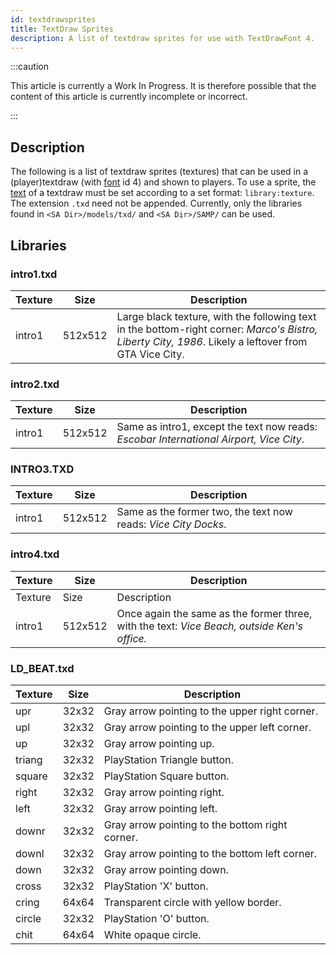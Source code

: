 ```yaml
---
id: textdrawsprites
title: TextDraw Sprites
description: A list of textdraw sprites for use with TextDrawFont 4.
---
```


:::caution

This article is currently a Work In Progress. It is therefore possible that the content of this article is currently incomplete or incorrect.

:::

## Description

The following is a list of textdraw sprites (textures) that can be used in a (player)textdraw (with [font](../functions/TextDrawFont) id 4) and shown to players. To use a sprite, the [text](../functions/TextDrawCreate) of a textdraw must be set according to a set format: `library:texture`. The extension `.txd` need not be appended. Currently, only the libraries found in `<SA Dir>/models/txd/` and `<SA Dir>/SAMP/` can be used.

## Libraries

### intro1.txd

| Texture | Size    | Description                                                                                                                                          |
| ------- | ------- | ---------------------------------------------------------------------------------------------------------------------------------------------------- |
| intro1  | 512x512 | Large black texture, with the following text in the bottom-right corner: _Marco's Bistro, Liberty City, 1986_. Likely a leftover from GTA Vice City. |

### intro2.txd

| Texture | Size    | Description                                                                            |
| ------- | ------- | -------------------------------------------------------------------------------------- |
| intro1  | 512x512 | Same as intro1, except the text now reads: _Escobar International Airport, Vice City_. |

### INTRO3.TXD

| Texture | Size    | Description                                                    |
| ------- | ------- | -------------------------------------------------------------- |
| intro1  | 512x512 | Same as the former two, the text now reads: _Vice City Docks_. |

### intro4.txd

| Texture | Size    | Description                                                                                 |
| ------- | ------- | ------------------------------------------------------------------------------------------- |
| Texture | Size    | Description                                                                                 |
| intro1  | 512x512 | Once again the same as the former three, with the text: _Vice Beach, outside Ken's office._ |

### LD_BEAT.txd

| Texture | Size  | Description                                     |
| ------- | ----- | ----------------------------------------------- |
| upr     | 32x32 | Gray arrow pointing to the upper right corner.  |
| upl     | 32x32 | Gray arrow pointing to the upper left corner.   |
| up      | 32x32 | Gray arrow pointing up.                         |
| triang  | 32x32 | PlayStation Triangle button.                    |
| square  | 32x32 | PlayStation Square button.                      |
| right   | 32x32 | Gray arrow pointing right.                      |
| left    | 32x32 | Gray arrow pointing left.                       |
| downr   | 32x32 | Gray arrow pointing to the bottom right corner. |
| downl   | 32x32 | Gray arrow pointing to the bottom left corner.  |
| down    | 32x32 | Gray arrow pointing down.                       |
| cross   | 32x32 | PlayStation 'X' button.                         |
| cring   | 64x64 | Transparent circle with yellow border.          |
| circle  | 32x32 | PlayStation 'O' button.                         |
| chit    | 64x64 | White opaque circle.                            |
